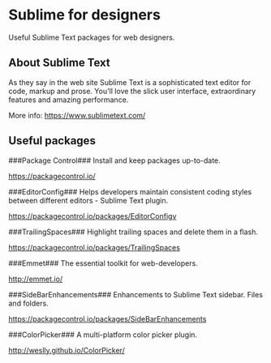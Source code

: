 # Sublime for designers
Useful Sublime Text packages for web designers.

## About Sublime Text
As they say in the web site Sublime Text is a sophisticated text editor for code, markup and prose.
You'll love the slick user interface, extraordinary features and amazing performance.

More info: https://www.sublimetext.com/

## Useful packages

###Package Control###
Install and keep packages up-to-date.

https://packagecontrol.io/

###EditorConfig###
Helps developers maintain consistent coding styles between different editors - Sublime Text plugin.

https://packagecontrol.io/packages/EditorConfigv

###TrailingSpaces###
Highlight trailing spaces and delete them in a flash.

https://packagecontrol.io/packages/TrailingSpaces

###Emmet###
The essential toolkit for web-developers.

http://emmet.io/

###SideBarEnhancements###
Enhancements to Sublime Text sidebar. Files and folders.

https://packagecontrol.io/packages/SideBarEnhancements


###ColorPicker###
A multi-platform color picker plugin.

http://weslly.github.io/ColorPicker/
